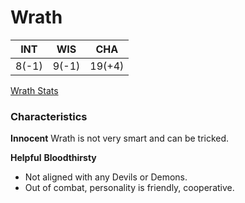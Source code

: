 <!-- TITLE: Hazirawn -->
<!-- SUBTITLE: A quick summary of Hazirawn -->

# Wrath
|INT|WIS|CHA|
|----|----|-----|
|8(-1)|9(-1)|19(+4)|

[Wrath Stats](/things/wrath)

### Characteristics
**Innocent**
	Wrath is not very smart and can be tricked.

**Helpful**
**Bloodthirsty**


* Not aligned with any Devils or Demons.
* Out of combat, personality is friendly, cooperative.
